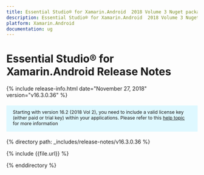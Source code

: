 ```yaml
---
title: Essential Studio® for Xamarin.Android  2018 Volume 3 Nuget package  Release Notes
description: Essential Studio® for Xamarin.Android  2018 Volume 3 Nuget package  Release Notes
platform: Xamarin.Android
documentation: ug
---
```


# Essential Studio® for Xamarin.Android  Release Notes

{% include release-info.html date="November 27, 2018"  version="v16.3.0.36" %} 

<style>
#license {
    font-size: .88em!important;
margin-top: 1.5em;     margin-bottom: 1.5em;
    background-color: #def8ff;
    padding: 10px 17px 14px;
}
</style>

<div id="license">
Starting with version 16.2 (2018 Vol 2), you need to include a valid license key (either paid or trial key) within your applications. 
Please refer to this <a href="/common/essential-studio/licensing/license-key">help topic</a> for more information 
</div>


{% directory path: _includes/release-notes/v16.3.0.36 %}

{% include {{file.url}} %}

{% enddirectory %}